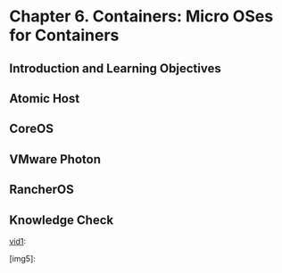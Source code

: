 # Chapter 6. Containers: Micro OSes for Containers


## Introduction and Learning Objectives




## Atomic Host




## CoreOS




## VMware Photon




## RancherOS




## Knowledge Check




[vid1]: 
[vid1]: 
[vid1]: 
[vid1]: 
[vid1]: 

[img1]: 
[img2]: 
[img3]: 
[img4]: 
[img5]: 

